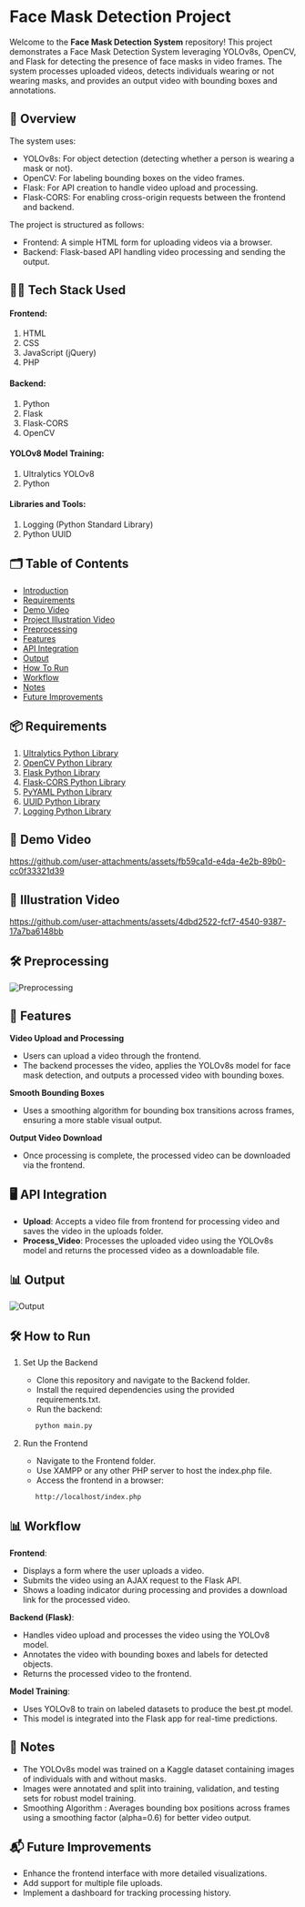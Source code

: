 # Face Mask Detection Project

Welcome to the **Face Mask Detection System** repository! This project demonstrates a Face Mask Detection System leveraging YOLOv8s, OpenCV, and Flask for detecting the presence of face masks in video frames. The system processes uploaded videos, detects individuals wearing or not wearing masks, and provides an output video with bounding boxes and annotations.

## 📄 Overview
The system uses:

- YOLOv8s: For object detection (detecting whether a person is wearing a mask or not).
- OpenCV: For labeling bounding boxes on the video frames.
- Flask: For API creation to handle video upload and processing.
- Flask-CORS: For enabling cross-origin requests between the frontend and backend.

The project is structured as follows:

- Frontend: A simple HTML form for uploading videos via a browser.
- Backend: Flask-based API handling video processing and sending the output.

## 🧑‍💻 Tech Stack Used

#### **Frontend**:
1. HTML
2. CSS
3. JavaScript (jQuery)
4. PHP

#### **Backend**:
1. Python
2. Flask
3. Flask-CORS
4. OpenCV

#### **YOLOv8 Model Training**:
1. Ultralytics YOLOv8
2. Python

#### **Libraries and Tools**:
1. Logging (Python Standard Library)
2. Python UUID

## 🗂 Table of Contents
- [Introduction](#-overview)
- [Requirements](#-requirements)
- [Demo Video](#-demo-video)
- [Project Illustration Video](#-illustration-video)
- [Preprocessing](#-preprocessing)
- [Features](#-features)
- [API Integration](#-api-integration)
- [Output](#-output)
- [How To Run](#-how-to-run)
- [Workflow](#-workflow)
- [Notes](#-notes)
- [Future Improvements](#-future-improvements)

## 📦 Requirements
1. [Ultralytics Python Library](https://docs.ultralytics.com/)
2. [OpenCV Python Library](https://docs.opencv.org/4.x/)
3. [Flask Python Library](https://flask.palletsprojects.com/en/stable/)
4. [Flask-CORS Python Library](https://flask-cors.readthedocs.io/en/latest/)
5. [PyYAML Python Library](https://pyyaml.org/wiki/PyYAMLDocumentation)
6. [UUID Python Library](https://docs.python.org/3/library/uuid.html)
7. [Logging Python Library](https://docs.python.org/3/library/logging.html)

## 🎥 Demo Video
https://github.com/user-attachments/assets/fb59ca1d-e4da-4e2b-89b0-cc0f33321d39

## 🎥 Illustration Video
https://github.com/user-attachments/assets/4dbd2522-fcf7-4540-9387-17a7ba6148bb

## 🛠 Preprocessing
![Preprocessing](https://github.com/user-attachments/assets/84de08fe-a583-4d4b-ad5b-7dc68c4ff66d)

## 🎯 Features

**Video Upload and Processing**
   
   - Users can upload a video through the frontend.
   - The backend processes the video, applies the YOLOv8s model for face mask detection, and outputs a processed video with bounding boxes.
     
**Smooth Bounding Boxes**
   
   - Uses a smoothing algorithm for bounding box transitions across frames, ensuring a more stable visual output.

**Output Video Download**
   
   - Once processing is complete, the processed video can be downloaded via the frontend.

## 🖥️ API Integration

- **Upload**: Accepts a video file from frontend for processing video and saves the video in the uploads folder.
- **Process_Video**: Processes the uploaded video using the YOLOv8s model and returns the processed video as a downloadable file.

## 📊 Output
![Output](https://github.com/user-attachments/assets/38dae375-af91-4162-84a4-5d76c31e7d29)

## 🛠 How to Run

1. Set Up the Backend   
   - Clone this repository and navigate to the Backend folder.
   - Install the required dependencies using the provided requirements.txt.
   - Run the backend:
     
   ```sh
      python main.py
   ```

2. Run the Frontend   
   - Navigate to the Frontend folder.
   - Use XAMPP or any other PHP server to host the index.php file.
   - Access the frontend in a browser:
     
   ```sh
      http://localhost/index.php
   ```

## 📊 Workflow

**Frontend**:
 - Displays a form where the user uploads a video.
 - Submits the video using an AJAX request to the Flask API.
 - Shows a loading indicator during processing and provides a download link for the processed video.

**Backend (Flask)**:
 - Handles video upload and processes the video using the YOLOv8 model.
 - Annotates the video with bounding boxes and labels for detected objects.
 - Returns the processed video to the frontend.

**Model Training**:
 - Uses YOLOv8 to train on labeled datasets to produce the best.pt model.
 - This model is integrated into the Flask app for real-time predictions.

## 📝 Notes

- The YOLOv8s model was trained on a Kaggle dataset containing images of individuals with and without masks.
- Images were annotated and split into training, validation, and testing sets for robust model training.
- Smoothing Algorithm : Averages bounding box positions across frames using a smoothing factor (alpha=0.6) for better video output.

## 📬 Future Improvements

- Enhance the frontend interface with more detailed visualizations.
- Add support for multiple file uploads.
- Implement a dashboard for tracking processing history.


